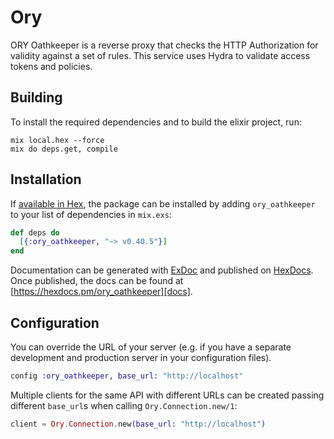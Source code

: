 # Ory

ORY Oathkeeper is a reverse proxy that checks the HTTP Authorization for validity against a set of rules. This service uses Hydra to validate access tokens and policies.

## Building

To install the required dependencies and to build the elixir project, run:

```console
mix local.hex --force
mix do deps.get, compile
```

## Installation

If [available in Hex][], the package can be installed by adding `ory_oathkeeper` to
your list of dependencies in `mix.exs`:

```elixir
def deps do
  [{:ory_oathkeeper, "~> v0.40.5"}]
end
```

Documentation can be generated with [ExDoc][] and published on [HexDocs][]. Once published, the docs can be found at
[https://hexdocs.pm/ory_oathkeeper][docs].

## Configuration

You can override the URL of your server (e.g. if you have a separate development and production server in your
configuration files).

```elixir
config :ory_oathkeeper, base_url: "http://localhost"
```

Multiple clients for the same API with different URLs can be created passing different `base_url`s when calling
`Ory.Connection.new/1`:

```elixir
client = Ory.Connection.new(base_url: "http://localhost")
```

[exdoc]: https://github.com/elixir-lang/ex_doc
[hexdocs]: https://hexdocs.pm
[available in hex]: https://hex.pm/docs/publish
[docs]: https://hexdocs.pm/ory_oathkeeper
